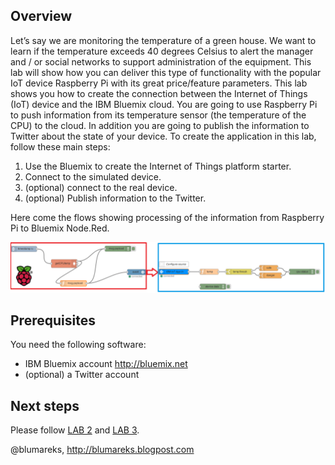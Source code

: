 ## Overview
Let’s say we are monitoring the temperature of a green house. We want to learn if the temperature exceeds 40 degrees Celsius to alert the manager and / or social networks to support administration of the equipment. 
This lab will show how you can deliver this type of functionality with the popular IoT device Raspberry Pi with its great price/feature parameters.
This lab shows you how to create the connection between the Internet of Things (IoT) device and the IBM Bluemix cloud. You are going to use Raspberry Pi to push information from its temperature sensor (the temperature of the CPU) to the cloud. In addition you are going to publish the information to Twitter about the state of your device.
To create the application in this lab, follow these main steps:

1.	Use the Bluemix to create the Internet of Things platform starter.
2.	Connect to the simulated device.
3.	(optional) connect to the real device.
4.	(optional) Publish information to the Twitter.

Here come the flows showing processing of the information from Raspberry Pi to Bluemix Node.Red.

![flows Raspberry Pi -> Bluemix/WatsonIOT platform](img/flows.lab1.png)

## Prerequisites 
You need the following software:

-	IBM Bluemix account http://bluemix.net
-	(optional) a Twitter account

## Next steps
Please follow [LAB 2](https://github.com/blumareks/iot-watson-swift/tree/master/lab2) and [LAB 3](https://github.com/blumareks/iot-watson-swift/tree/master/lab3).

@blumareks, http://blumareks.blogpost.com
